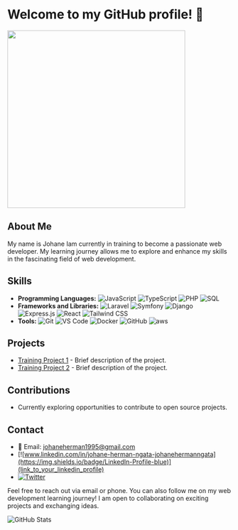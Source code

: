 # Welcome to my GitHub profile! 👋

<img src="https://img.freepik.com/vecteurs-premium/dessin-anime-homme-travaillant-ordinateur_24908-15712.jpg?w=740" width="400" >

## About Me 
My name is Johane Iam currently in training to become a passionate web developer. My learning journey allows me to explore and enhance my skills in the fascinating field of web development.

## Skills
- **Programming Languages:** 
  <img src="https://img.shields.io/badge/JavaScript-yellow" alt="JavaScript">
  <img src="https://img.shields.io/badge/TypeScript-yellow?logo=typescript" alt="TypeScript">
  <img src="https://img.shields.io/badge/PHP-blue?logo=php" alt="PHP">
  <img src="https://img.shields.io/badge/SQL-blue?logo=postgresql" alt="SQL">
- **Frameworks and Libraries:**
  ![Laravel](https://img.shields.io/badge/Laravel-red?logo=laravel)
  <img src="https://img.shields.io/badge/Symfony-black?logo=symfony" alt="Symfony">
  ![Django](https://img.shields.io/badge/Django-green?logo=django)
  ![Express.js](https://img.shields.io/badge/Express.js-000000?logo=express)
  ![React](https://img.shields.io/badge/React-blue?logo=react)
  ![Tailwind CSS](https://img.shields.io/badge/Tailwind_CSS-38B2AC?logo=tailwind-css)
- **Tools:** 
  <img src="https://img.shields.io/badge/Git-orange?logo=git" alt="Git">
  <img src="https://img.shields.io/badge/Visual%20Studio%20Code-blue?logo=visual-studio-code" alt="VS Code">
  <img src="https://img.shields.io/badge/Docker-blue?logo=docker" alt="Docker">
  <img src="https://img.shields.io/badge/GitHub-blue?logo=github" alt="GitHub">
  <img src="https://img.shields.io/badge/AWS-Amazon%20Web%20Services-orange?logo=amazon-aws&style=flat" alt="aws">

## Projects
- [Training Project 1](link_to_project_1) - Brief description of the project.
- [Training Project 2](link_to_project_2) - Brief description of the project.

## Contributions
- Currently exploring opportunities to contribute to open source projects.

## Contact
- 📧 Email: [johaneherman1995@gmail.com](mailto:johaneherman1995@gmail.com)
- [![www.linkedin.com/in/johane-herman-ngata-johanehermanngata](https://img.shields.io/badge/LinkedIn-Profile-blue)](link_to_your_linkedin_profile)
- [![Twitter](https://img.shields.io/badge/Twitter-Handle-blue)](link_to_your_twitter_account)

Feel free to reach out via email or phone. You can also follow me on my web development learning journey! I am open to collaborating on exciting projects and exchanging ideas.

![GitHub Stats](https://github-readme-stats.vercel.app/api?username=yohanherman&show_icons=true&count_private=true&hide=contribs,prs)
